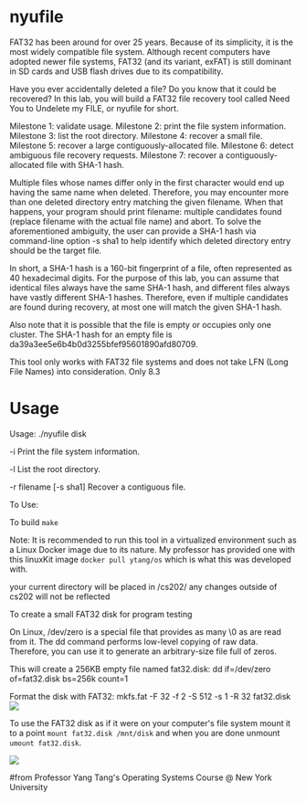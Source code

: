# nyufile


FAT32 has been around for over 25 years. Because of its simplicity, it is the most widely compatible file system. Although recent computers have adopted newer file systems, FAT32 (and its variant, exFAT) is still dominant in SD cards and USB flash drives due to its compatibility.

Have you ever accidentally deleted a file? Do you know that it could be recovered? In this lab, you will build a FAT32 file recovery tool called Need You to Undelete my FILE, or nyufile for short.

Milestone 1: validate usage. 
Milestone 2: print the file system information. 
Milestone 3: list the root directory. 
Milestone 4: recover a small file.
Milestone 5: recover a large contiguously-allocated file.
Milestone 6: detect ambiguous file recovery requests.
Milestone 7: recover a contiguously-allocated file with SHA-1 hash.

Multiple files whose names differ only in the first character would end up having the same name when deleted. Therefore, you may encounter more than one deleted directory entry matching the given filename. When that happens, your program should print filename: multiple candidates found (replace filename with the actual file name) and abort. 
To solve the aforementioned ambiguity, the user can provide a SHA-1 hash via command-line option -s sha1 to help identify which deleted directory entry should be the target file.

In short, a SHA-1 hash is a 160-bit fingerprint of a file, often represented as 40 hexadecimal digits. For the purpose of this lab, you can assume that identical files always have the same SHA-1 hash, and different files always have vastly different SHA-1 hashes. Therefore, even if multiple candidates are found during recovery, at most one will match the given SHA-1 hash. 

Also note that it is possible that the file is empty or occupies only one cluster. The SHA-1 hash for an empty file is da39a3ee5e6b4b0d3255bfef95601890afd80709. 

This tool only works with FAT32 file systems and does not take LFN (Long File Names) into consideration. Only 8.3

# Usage

Usage: ./nyufile disk <options>

-i    Print the file system information.

-l    List the root directory.

-r    filename [-s sha1]  Recover a contiguous file.

To Use:

To build ```make```

Note: It is recommended to run this tool in a virtualized environment such as a Linux Docker image due to its nature. My professor has provided one with this linuxKit image
```docker pull ytang/os``` which is what this was developed with.

your current directory will be placed in /cs202/ any changes outside of cs202 will not be reflected

To create a small FAT32 disk for program testing 


On Linux, /dev/zero is a special file that provides as many \0 as are read from it. The dd command performs low-level copying of raw data. Therefore, you can use it to generate an arbitrary-size file full of zeros. 

This will create a 256KB empty file named fat32.disk:
dd if=/dev/zero of=fat32.disk bs=256k count=1

Format the disk with FAT32:
mkfs.fat -F 32 -f 2 -S 512 -s 1 -R 32 fat32.disk
<img src="images/initializeDisk.png" style="max-width: 20%; max-height: 200px;">

To use the FAT32 disk as if it were on your computer's file system mount it to a point
```mount fat32.disk /mnt/disk``` and when you are done unmount ```umount fat32.disk```.

<img src="images/editDisk.png" style="max-width: 20%; max-height: 200px;">







#from Professor Yang Tang's Operating Systems Course @ New York University
